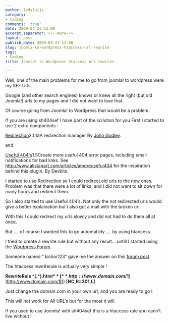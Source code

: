 ```yaml
---
author: tvdsluijs
category:
- Coding
comments: 'true'
date: 2009-04-23 12:00
excerpt_separator: <!--more-->
layout: post
publish_date: 2009-04-23 12:00
slug: joomla-to-wordpress-htaccess-url-rewrite
tags:
- Coding
title: Joomla! to Wordpress htaccess url rewrite

---
```

Well, one of the main problems for me to go from joomla! to wordpress were my
SEF Urls.  
  
Google (and other search engines) knows or knew all the right (but old
Joomla!) urls to my pages and I did not want to lose that.  
  
Of course going from Joomla! to Wordpress that would be a problem.  
  
If you are using sh404sef I have part of the sollution for you.First I started
to use 2 extra components :

[Redirection](http://urbangiraffe.com/plugins/redirection/ "Visit plugin
homepage")2.1.13A redirection manager By [John
Godley](http://urbangiraffe.com/ "Visit author homepage").  
  
  
and  
  
  
  
  
  
  
  
  
  
  
[Useful 404's](http://skullbit.com/wordpress-plugin/useful-404s/ "Visit plugin
homepage")1.5Create more useful 404 error pages, including email notifications
for bad links. See <http://www.alistapart.com/articles/amoreuseful404> for the
inspiration behind this plugin. By Devbits.  
  
  
I started to use Redirection so I could redirect old urls to the new ones.
Problem was that there were a lot of links, and I did not want to sit down for
many hours and redirect them.  
  
So I also started to use Useful 404’s. Not only the not redirected urls would
give a better explaination but I also got a mail with the broken url.  
  
With this I could redirect my urls slowly and did not had to do them all at
once.  
  
But….. of course I wanted this to go automaticly …. by using htaccess.  
  
I tried to create a rewrite rule but without any result… untill I started
using the [Wordpress Forum](http://wordpress.org/support/).  
  
Someone named “ kishor123” gave me the answer on this [forum
post](http://wordpress.org/support/topic/197300?replies=2).  
  
The htaccess rewriterule is actually very simple !  
  
 **RewriteRule ^(.*).html$**[
**http://www.domain.com/$1**](http://www.domain.com/$1) **[NC,R=301,L]**  
  
Just change the domain.com in your own url, and you are ready to go !  
  
This will not work for All URL’s but for the most it will.  
  
If you used to use Joomla! with sh404sef this is a htaccess rule you cann’t
live without !

